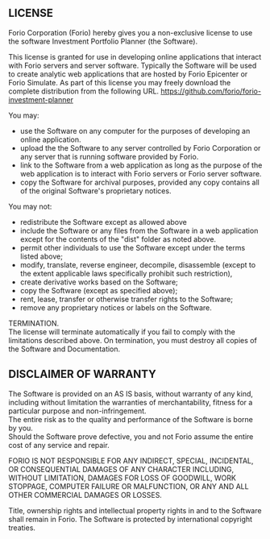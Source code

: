 LICENSE 
-------

Forio Corporation (Forio) hereby gives you a non-exclusive license to use the software Investment Portfolio Planner (the Software). 

This license is granted for use in developing online applications that interact with Forio servers and server software.  Typically the Software will be used to create analytic web applications that are hosted by Forio Epicenter or Forio Simulate.   As part of this license you may freely download the complete distribution from the following URL.
https://github.com/forio/forio-investment-planner
 
You may:  
- use the Software on any computer for the purposes of developing an online application.
- upload the the Software to any server controlled by Forio Corporation or any server that is running software provided by Forio.
- link to the Software from a web application as long as the purpose of the web application is to interact with Forio servers or Forio server software.
- copy the Software for archival purposes, provided any copy contains all of the original Software's proprietary notices.  
 
You may not:  
- redistribute the Software except as allowed above
- include the Software or any files from the Software in a web application except for the contents of the "dist" folder as noted above.
- permit other individuals to use the Software except under the terms listed above;  
- modify, translate, reverse engineer, decompile, disassemble (except to the extent applicable laws specifically prohibit such restriction),  
- create derivative works based on the Software;  
- copy the Software (except as specified above);  
- rent, lease, transfer or otherwise transfer rights to the Software;  
- remove any proprietary notices or labels on the Software.  
 
TERMINATION.  
The license will terminate automatically if you fail to comply with the limitations described above. On termination, you must destroy all copies of the Software and Documentation.  
 
 
DISCLAIMER OF WARRANTY  
--------------------------------------------- 
The Software is provided on an AS IS basis, without warranty of any kind, including without limitation the warranties of merchantability, fitness for a particular purpose and non-infringement.  
The entire risk as to the quality and performance of the Software is borne by you.  
Should the Software prove defective, you and not Forio assume the entire cost of any service and repair.  
 
FORIO IS NOT RESPONSIBLE FOR ANY INDIRECT, SPECIAL, INCIDENTAL, OR CONSEQUENTIAL DAMAGES OF ANY CHARACTER INCLUDING, WITHOUT LIMITATION, DAMAGES FOR LOSS OF GOODWILL, WORK STOPPAGE, COMPUTER FAILURE OR MALFUNCTION, OR ANY AND ALL OTHER COMMERCIAL DAMAGES OR LOSSES.  
 
Title, ownership rights and intellectual property rights in and to the Software shall remain in Forio. The Software is protected by international copyright treaties.  
